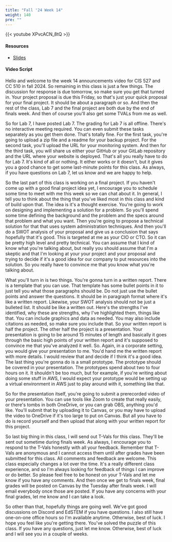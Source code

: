 ```yaml
---
title: "Fall '24 Week 14"
weight: 140
pre: ""
---
```


{{< youtube XPvcACN_8tQ >}}

#### Resources

* <a href="slides" target="_blank">Slides</a>

#### Video Script

Hello and welcome to the week 14 announcements video for CIS 527 and CC 510 in fall 2024. So remaining in this class is just a few things. The discussion for response is due tomorrow, so make sure you get that turned in. Your project proposal is due this Friday, so that's just your quick proposal for your final project. It should be about a paragraph or so. And then the rest of the class, Lab 7 and the final project are both due by the end of finals week. And then of course you'll also get some TVALs from me as well. 

So for Lab 7, I have posted Lab 7. The grading for Lab 7 is all offline. There's no interactive meeting required. You can even submit these tasks separately as you get them done. That's totally fine. For the first task, you're going to upload a zip file and a readme for your backup project. For the second task, you'll upload the URL for your monitoring system. And then for the third task, you will share us either your GitHub or your GitLab repository and the URL where your website is deployed. That's all you really have to do for Lab 7. It's kind of all or nothing. It either works or it doesn't, but it gives you a good chance to get some last-minute points for this class. As always, if you have questions on Lab 7, let us know and we are happy to help. 

So the last part of this class is working on a final project. If you haven't come up with a good final project idea yet, I encourage you to schedule some time to meet with me this week so we can chat about it. In general, I tell you to think about the thing that you've liked most in this class and kind of build upon that. The idea is it's a thought exercise. You're going to work on designing and implementing a solution for a problem. So you'll spend some time defining the background and the problem and the specs around that problem and what you want. Then you're going to propose a technical solution for that that uses system administration techniques. And then you'll do a SWOT analysis of your proposal and give us a conclusion that says hopefully that it's good. This is targeted at me as your CIO or CTO. So it can be pretty high level and pretty technical. You can assume that I kind of know what you're talking about, but really you should assume that I'm a skeptic and that I'm looking at your your project and your proposal and trying to decide if it's a good idea for our company to put resources into the solution. So you really have to convince me that you know what you're talking about. 

What you'll turn in is two things. You're gonna turn in a written report. There is a template that you can use. That template has some bullet points in it to just tell you what those paragraphs should be. Do not just use the bullet points and answer the questions. It should be in paragraph format where it's like a written report. Likewise, your SWOT analysis should not be just a bulleted list. It should be like a written out. Here's the strengths I've identified, why these are strengths, why I've highlighted them, things like that. You can include graphics and data as needed. You may also include citations as needed, so make sure you include that. So your written report is half the project. The other half the project is a presentation. Your presentation is going to be around 15 minutes of length and basically it goes through the basic high points of your written report and it's supposed to convince me that you've analyzed it well. So. Again, in a corporate setting, you would give your presentation to me. You'd hand me the written report with more details. I would review that and decide if I think it's a good idea. The last thing you're gonna do is a small prototype. The prototype should be covered in your presentation. The prototypes spend about two to four hours on it. It shouldn't be too much, but for example, if you're writing about doing some stuff in AWS, I would expect your prototype would be setting up a virtual environment in AWS just to play around with it, something like that. 

So for the presentation itself, you're going to submit a prerecorded video of your presentation. You can use tools like Zoom to create that really easily, or there's tombs in both OneDrive, or you can grab OBS, anything you'd like. You'll submit that by uploading it to Canvas, or you may have to upload the video to OneDrive if it's too large to put on Canvas. But all you have to do is record yourself and then upload that along with your written report for this project. 

So last big thing in this class, I will send out T-Vals for this class. They'll be sent out sometime during finals week. As always, I encourage you to respond to the T-Vals honestly with all your feedback. Remember that T-Vals are anonymous and I cannot access them until after grades have been submitted for this class. All comments and feedback are welcome. This class especially changes a lot over the time. It's a really different class experience, and so I'm always looking for feedback of things I can improve or do better. So please feel free to be honest on your T-Vals and let me know if you have any comments. And then once we get to finals week, final grades will be posted on Canvas by the Tuesday after finals week. I will email everybody once those are posted. If you have any concerns with your final grades, let me know and I can take a look. 

So other than that, hopefully things are going well. We've got good discussions on Discord and EdSTEM if you have questions. I also still have one-on-one office hours so I'm available anytime. Otherwise, best of luck. I hope you feel like you're getting there. You've solved the puzzle of this class. If you have any questions, just let me know. Otherwise, best of luck and I will see you in a couple of weeks. 
